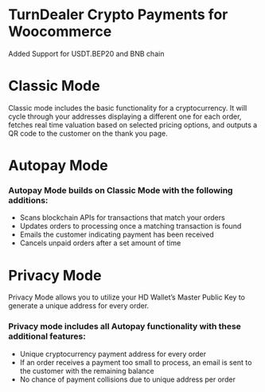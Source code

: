 # TurnDealer Crypto Payments for Woocommerce 

Added Support for USDT.BEP20 and BNB chain

Classic Mode
============
Classic mode includes the basic functionality for a cryptocurrency. It will cycle through your addresses displaying a different one for each order, fetches real time valuation based on selected pricing options, and outputs a QR code to the customer on the thank you page.

Autopay Mode
============
### Autopay Mode builds on Classic Mode with the following additions:

- Scans blockchain APIs for transactions that match your orders
- Updates orders to processing once a matching transaction is found
- Emails the customer indicating payment has been received
- Cancels unpaid orders after a set amount of time

Privacy Mode
============
Privacy Mode allows you to utilize your HD Wallet’s Master Public Key to generate a unique address for every order.

### Privacy mode includes all Autopay functionality with these additional features:

- Unique cryptocurrency payment address for every order
- If an order receives a payment too small to process, an email is sent to the customer with the remaining balance
- No chance of payment collisions due to unique address per order
